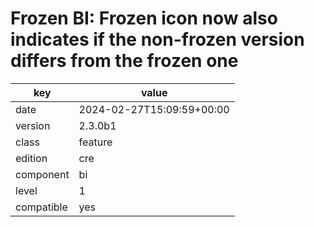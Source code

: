 [//]: # (werk v2)
# Frozen BI: Frozen icon now also indicates if the non-frozen version differs from the frozen one

key        | value
---------- | ---
date       | 2024-02-27T15:09:59+00:00
version    | 2.3.0b1
class      | feature
edition    | cre
component  | bi
level      | 1
compatible | yes


